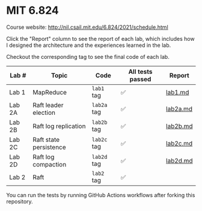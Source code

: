 # MIT 6.824

Course website: http://nil.csail.mit.edu/6.824/2021/schedule.html

Click the "Report" column to see the report of each lab, which includes how I designed the architecture and the experiences learned in the lab.

Checkout the corresponding tag to see the final code of each lab.

| Lab #  | Topic                  | Code        | All tests passed | Report                        |
| ------ | ---------------------- | ----------- | ---------------- | ----------------------------- |
| Lab 1  | MapReduce              | `lab1` tag  | ✅                | [lab1.md](./report/lab1.md)   |
| Lab 2A | Raft leader election   | `lab2a` tag | ✅                | [lab2a.md](./report/lab2a.md) |
| Lab 2B | Raft log replication   | `lab2b` tag | ✅                | [lab2b.md](./report/lab2b.md) |
| Lab 2C | Raft state persistence | `lab2c` tag | ✅                | [lab2c.md](./report/lab2c.md) |
| Lab 2D | Raft log compaction    | `lab2d` tag | ✅                | [lab2d.md](./report/lab2d.md) |
| Lab 2  | Raft                   | `lab2` tag  | ✅                |                               |

You can run the tests by running GitHub Actions workflows after forking this repository.